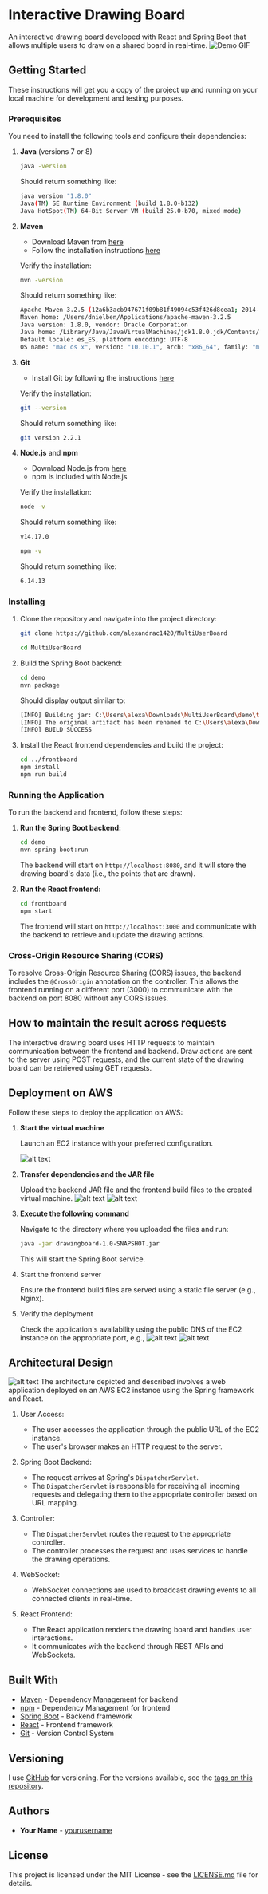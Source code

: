 # Interactive Drawing Board

An interactive drawing board developed with React and Spring Boot that allows multiple users to draw on a shared board in real-time.
![Demo GIF]()

## Getting Started

These instructions will get you a copy of the project up and running on your local machine for development and testing purposes.

### Prerequisites

You need to install the following tools and configure their dependencies:

1. **Java** (versions 7 or 8)
    ```sh
    java -version
    ```
    Should return something like:
    ```sh
    java version "1.8.0"
    Java(TM) SE Runtime Environment (build 1.8.0-b132)
    Java HotSpot(TM) 64-Bit Server VM (build 25.0-b70, mixed mode)
    ```

2. **Maven**
    - Download Maven from [here](http://maven.apache.org/download.html)
    - Follow the installation instructions [here](http://maven.apache.org/download.html#Installation)

    Verify the installation:
    ```sh
    mvn -version
    ```
    Should return something like:
    ```sh
    Apache Maven 3.2.5 (12a6b3acb947671f09b81f49094c53f426d8cea1; 2014-12-14T12:29:23-05:00)
    Maven home: /Users/dnielben/Applications/apache-maven-3.2.5
    Java version: 1.8.0, vendor: Oracle Corporation
    Java home: /Library/Java/JavaVirtualMachines/jdk1.8.0.jdk/Contents/Home/jre
    Default locale: es_ES, platform encoding: UTF-8
    OS name: "mac os x", version: "10.10.1", arch: "x86_64", family: "mac"
    ```

3. **Git**
    - Install Git by following the instructions [here](http://git-scm.com/book/en/v2/Getting-Started-Installing-Git)

    Verify the installation:
    ```sh
    git --version
    ```
    Should return something like:
    ```sh
    git version 2.2.1
    ```

4. **Node.js** and **npm**
    - Download Node.js from [here](https://nodejs.org/)
    - npm is included with Node.js

    Verify the installation:
    ```sh
    node -v
    ```
    Should return something like:
    ```sh
    v14.17.0
    ```

    ```sh
    npm -v
    ```
    Should return something like:
    ```sh
    6.14.13
    ```

### Installing

1. Clone the repository and navigate into the project directory:
    ```sh
    git clone https://github.com/alexandrac1420/MultiUserBoard

    cd MultiUserBoard
    ```

2. Build the Spring Boot backend:
    ```sh
    cd demo
    mvn package
    ```

    Should display output similar to:
    ```sh
    [INFO] Building jar: C:\Users\alexa\Downloads\MultiUserBoard\demo\target\demo-0.0.1-SNAPSHOT.jar        
    [INFO] The original artifact has been renamed to C:\Users\alexa\Downloads\MultiUserBoard\demo\target\demo-0.0.1-SNAPSHOT.jar.original
    [INFO] BUILD SUCCESS
    ```

3. Install the React frontend dependencies and build the project:
    ```sh
    cd ../frontboard
    npm install
    npm run build
    ```

### Running the Application

To run the backend and frontend, follow these steps:

1. **Run the Spring Boot backend:**
    ```sh
    cd demo
    mvn spring-boot:run
    ```

    The backend will start on `http://localhost:8080`, and it will store the drawing board's data (i.e., the points that are drawn).

2. **Run the React frontend:**
    ```sh
    cd frontboard
    npm start
    ```

    The frontend will start on `http://localhost:3000` and communicate with the backend to retrieve and update the drawing actions.

### Cross-Origin Resource Sharing (CORS)

To resolve Cross-Origin Resource Sharing (CORS) issues, the backend includes the `@CrossOrigin` annotation on the controller. This allows the frontend running on a different port (3000) to communicate with the backend on port 8080 without any CORS issues.

## How to maintain the result across requests

The interactive drawing board uses HTTP requests to maintain communication between the frontend and backend. Draw actions are sent to the server using POST requests, and the current state of the drawing board can be retrieved using GET requests.


## Deployment on AWS

Follow these steps to deploy the application on AWS:

1. **Start the virtual machine**

    Launch an EC2 instance with your preferred configuration.

    ![alt text](https://github.com/yourusername/InteractiveDrawingBoard/blob/master/images/image.png)

2. **Transfer dependencies and the JAR file**

    Upload the backend JAR file and the frontend build files to the created virtual machine.
    ![alt text](https://github.com/yourusername/InteractiveDrawingBoard/blob/master/images/image-1.png)
    ![alt text](https://github.com/yourusername/InteractiveDrawingBoard/blob/master/images/image-2.png)

3. **Execute the following command**

    Navigate to the directory where you uploaded the files and run:
    ```sh
    java -jar drawingboard-1.0-SNAPSHOT.jar
    ```
    This will start the Spring Boot service.

4. Start the frontend server

    Ensure the frontend build files are served using a static file server (e.g., Nginx).

5. Verify the deployment

    Check the application's availability using the public DNS of the EC2 instance on the appropriate port, e.g.,
    ![alt text](https://github.com/yourusername/InteractiveDrawingBoard/blob/master/images/image-5.png)
    ![alt text](https://github.com/yourusername/InteractiveDrawingBoard/blob/master/images/image-4.png)

## Architectural Design

![alt text](https://github.com/yourusername/InteractiveDrawingBoard/blob/master/images/architecture.png)
The architecture depicted and described involves a web application deployed on an AWS EC2 instance using the Spring framework and React.

1. User Access:

    - The user accesses the application through the public URL of the EC2 instance.
    - The user's browser makes an HTTP request to the server.

2. Spring Boot Backend:

    - The request arrives at Spring's `DispatcherServlet`.
    - The `DispatcherServlet` is responsible for receiving all incoming requests and delegating them to the appropriate controller based on URL mapping.
      
3. Controller:

    - The `DispatcherServlet` routes the request to the appropriate controller.
    - The controller processes the request and uses services to handle the drawing operations.
      
4. WebSocket:

    - WebSocket connections are used to broadcast drawing events to all connected clients in real-time.
      
5. React Frontend:

    - The React application renders the drawing board and handles user interactions.
    - It communicates with the backend through REST APIs and WebSockets.

## Built With

* [Maven](https://maven.apache.org/) - Dependency Management for backend
* [npm](https://www.npmjs.com/) - Dependency Management for frontend
* [Spring Boot](https://spring.io/projects/spring-boot) - Backend framework
* [React](https://reactjs.org/) - Frontend framework
* [Git](http://git-scm.com/) - Version Control System

## Versioning

I use [GitHub](https://github.com/) for versioning. For the versions available, see the [tags on this repository](https://github.com/alexandrac1420/MultiUserBoard).

## Authors

* **Your Name** - [yourusername](https://github.com/alexandrac1420)

## License

This project is licensed under the MIT License - see the [LICENSE.md](LICENSE.md) file for details.
